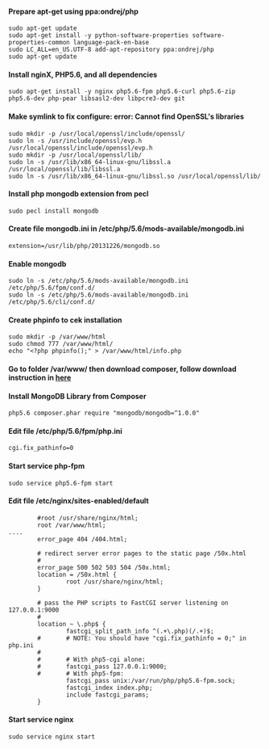 #### Prepare apt-get using ppa:ondrej/php
```
sudo apt-get update
sudo apt-get install -y python-software-properties software-properties-common language-pack-en-base
sudo LC_ALL=en_US.UTF-8 add-apt-repository ppa:ondrej/php
sudo apt-get update
```
#### Install nginX, PHP5.6, and all dependencies
```
sudo apt-get install -y nginx php5.6-fpm php5.6-curl php5.6-zip php5.6-dev php-pear libsasl2-dev libpcre3-dev git
```
#### Make symlink to fix configure: error: Cannot find OpenSSL's libraries
```
sudo mkdir -p /usr/local/openssl/include/openssl/
sudo ln -s /usr/include/openssl/evp.h /usr/local/openssl/include/openssl/evp.h
sudo mkdir -p /usr/local/openssl/lib/
sudo ln -s /usr/lib/x86_64-linux-gnu/libssl.a /usr/local/openssl/lib/libssl.a
sudo ln -s /usr/lib/x86_64-linux-gnu/libssl.so /usr/local/openssl/lib/
```
#### Install php mongodb extension from pecl
```
sudo pecl install mongodb
```
#### Create file mongodb.ini in /etc/php/5.6/mods-available/mongodb.ini
```
extension=/usr/lib/php/20131226/mongodb.so
```
#### Enable mongodb
```
sudo ln -s /etc/php/5.6/mods-available/mongodb.ini /etc/php/5.6/fpm/conf.d/
sudo ln -s /etc/php/5.6/mods-available/mongodb.ini /etc/php/5.6/cli/conf.d/
```
#### Create phpinfo to cek installation
```
sudo mkdir -p /var/www/html
sudo chmod 777 /var/www/html/
echo "<?php phpinfo();" > /var/www/html/info.php
```
#### Go to folder /var/www/ then download composer, follow download instruction in [here](https://getcomposer.org/download/)
#### Install MongoDB Library from Composer
```
php5.6 composer.phar require "mongodb/mongodb=^1.0.0"
```
#### Edit file /etc/php/5.6/fpm/php.ini
```
cgi.fix_pathinfo=0
```
#### Start service php-fpm
```
sudo service php5.6-fpm start
```
#### Edit file /etc/nginx/sites-enabled/default
```
        #root /usr/share/nginx/html;
        root /var/www/html;
....
        error_page 404 /404.html;

        # redirect server error pages to the static page /50x.html
        #
        error_page 500 502 503 504 /50x.html;
        location = /50x.html {
                root /usr/share/nginx/html;
        }

        # pass the PHP scripts to FastCGI server listening on 127.0.0.1:9000
        #
        location ~ \.php$ {
                fastcgi_split_path_info ^(.+\.php)(/.+)$;
        #       # NOTE: You should have "cgi.fix_pathinfo = 0;" in php.ini
        #
        #       # With php5-cgi alone:
        #       fastcgi_pass 127.0.0.1:9000;
        #       # With php5-fpm:
                fastcgi_pass unix:/var/run/php/php5.6-fpm.sock;
                fastcgi_index index.php;
                include fastcgi_params;
        }
```
#### Start service nginx
```
sudo service nginx start
```
